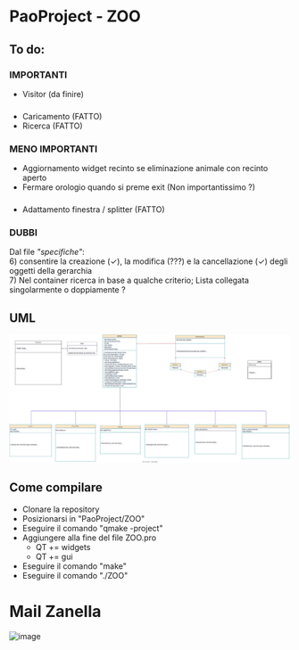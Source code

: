 # PaoProject - ZOO

## To do:
### IMPORTANTI
- Visitor (da finire) 
###
- Caricamento (FATTO)
- Ricerca (FATTO)

### MENO IMPORTANTI
- Aggiornamento widget recinto se eliminazione animale con recinto aperto
- Fermare orologio quando si preme exit (Non importantissimo ?)
###
- Adattamento finestra / splitter (FATTO)

### DUBBI
Dal file <i>"specifiche"</i>:  
6) consentire la creazione (✓), la modifica (???) e la cancellazione (✓) degli oggetti della gerarchia  
7) Nel container ricerca in base a qualche criterio;
	Lista collegata singolarmente o doppiamente ?


## UML
![Schema UML](https://github.com/DavidePicc/PaoProject/blob/main/prova.drawio.svg)


## Come compilare
- Clonare la repository
- Posizionarsi in "PaoProject/ZOO"
- Eseguire il comando "qmake -project"
- Aggiungere alla fine del file ZOO.pro
    - QT += widgets
    - QT += gui
- Eseguire il comando "make"
- Eseguire il comando "./ZOO"


# Mail Zanella
![image](https://github.com/DavidePicc/PaoProject/assets/119404292/abe76a90-d797-452e-a342-e836a7666a11)
